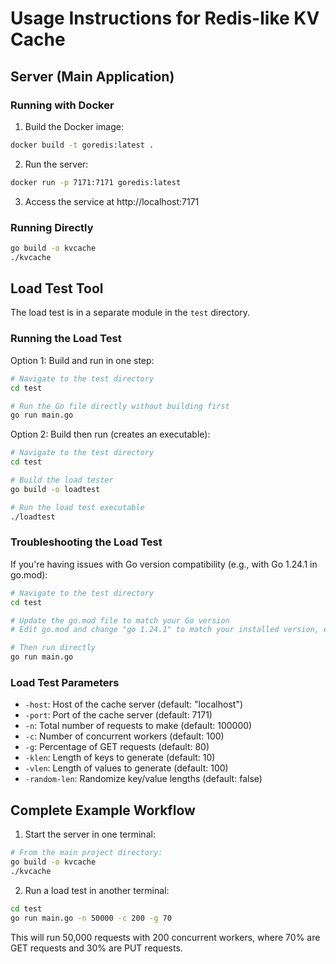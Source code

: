 # Usage Instructions for Redis-like KV Cache

## Server (Main Application)

### Running with Docker

1. Build the Docker image:
```bash
docker build -t goredis:latest .
```

2. Run the server:
```bash
docker run -p 7171:7171 goredis:latest
```

3. Access the service at http://localhost:7171

### Running Directly

```bash
go build -o kvcache
./kvcache
```

## Load Test Tool

The load test is in a separate module in the `test` directory.

### Running the Load Test

Option 1: Build and run in one step:
```bash
# Navigate to the test directory
cd test

# Run the Go file directly without building first
go run main.go
```

Option 2: Build then run (creates an executable):
```bash
# Navigate to the test directory
cd test

# Build the load tester
go build -o loadtest

# Run the load test executable
./loadtest
```

### Troubleshooting the Load Test

If you're having issues with Go version compatibility (e.g., with Go 1.24.1 in go.mod):

```bash
# Navigate to the test directory
cd test

# Update the go.mod file to match your Go version
# Edit go.mod and change "go 1.24.1" to match your installed version, e.g., "go 1.20"

# Then run directly
go run main.go
```

### Load Test Parameters

- `-host`: Host of the cache server (default: "localhost")
- `-port`: Port of the cache server (default: 7171)
- `-n`: Total number of requests to make (default: 100000)
- `-c`: Number of concurrent workers (default: 100)
- `-g`: Percentage of GET requests (default: 80)
- `-klen`: Length of keys to generate (default: 10)
- `-vlen`: Length of values to generate (default: 100)
- `-random-len`: Randomize key/value lengths (default: false)

## Complete Example Workflow

1. Start the server in one terminal:
```bash
# From the main project directory:
go build -o kvcache
./kvcache
```

2. Run a load test in another terminal:
```bash
cd test
go run main.go -n 50000 -c 200 -g 70
```

This will run 50,000 requests with 200 concurrent workers, where 70% are GET requests and 30% are PUT requests.
